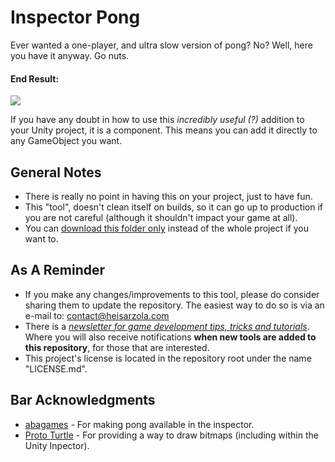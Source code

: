 # Inspector Pong
Ever wanted a one-player, and ultra slow version of pong? No? Well, here you have it anyway. Go nuts.

#### End Result:

![](https://github.com/heisarzola/Unity-Development-Tools/blob/master/Pointless-But-Amusing/Pong/Pong.gif)

If you have any doubt in how to use this *incredibly useful (?)* addition to your Unity project, it is a component. This means you can add it directly to any GameObject you want.

## General Notes
* There is really no point in having this on your project, just to have fun.
* This "tool", doesn't clean itself on builds, so it can go up to production if you are not careful (although it shouldn't impact your game at all).
* You can [download this folder only](https://minhaskamal.github.io/DownGit/#/home?url=https://github.com/heisarzola/Unity-Development-Tools/tree/master/Pointless%20But%20Amusing/Pong) instead of the whole project if you want to.

## As A Reminder 
* If you make any changes/improvements to this tool, please do consider sharing them to update the repository. The easiest way to do so is via an e-mail to: contact@heisarzola.com
* There is a [*newsletter for game development tips, tricks and tutorials*](https://heisarzola.us16.list-manage.com/subscribe?u=711c0d50be32d6a5eca3ccb18&id=43d6d70f28). Where you will also receive notifications **when new tools are added to this repository**, for those that are interested.
* This project's license is located in the repository root under the name "LICENSE.md".

## Bar Acknowledgments

* [abagames](https://github.com/abagames/pongpector) - For making pong available in the inspector.
* [Proto Turtle](https://github.com/ProtoTurtle/UnityBitmapDrawing) - For providing a way to draw bitmaps (including within the Unity Inpector).
